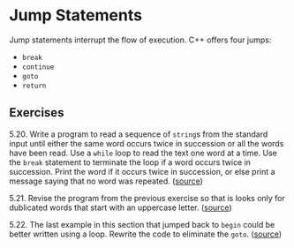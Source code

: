# Jump Statements

Jump statements interrupt the flow of execution. C++ offers four jumps:

- `break`
- `continue`
- `goto`
- `return`

## Exercises

5.20. Write a program to read a sequence of `string`s from the standard input
until either the same word occurs twice in succession or all the words have
been read. Use a `while` loop to read the text one word at a time. Use the
`break` statement to terminate the loop if a word occurs twice in succession.
Print the word if it occurs twice in succession, or else print a message
saying that no word was repeated. ([source](./ex_5_20.cpp))

5.21. Revise the program from the previous exercise so that is looks only for
dublicated words that start with an uppercase letter. ([source](./ex_5_21.cpp))

5.22. The last example in this section that jumped back to `begin` could be
better written using a loop. Rewrite the code to eliminate the `goto`.
([source](./ex_5_22.cpp))
